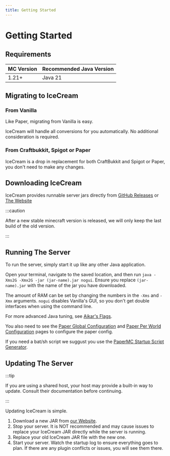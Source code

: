 ```yaml
---
title: Getting Started
---
```


# Getting Started

## Requirements

| MC Version     | Recommended Java Version |
| -------------- | ------------------------ |
| 1.21+          | Java 21                  |

## Migrating to IceCream

### From Vanilla

Like Paper, migrating from Vanilla is easy.

IceCream will handle all conversions for you automatically. No additional consideration is required.

### From Craftbukkit, Spigot or Paper

IceCream is a drop in replacement for both CraftBukkit and Spigot or Paper, you don't need to make any changes.

## Downloading IceCream

IceCream provides runnable server jars directly from 
[GitHub Releases](https://github.com/IceCreamMC/IceCream/releases)
or
[The Website](https://icecreammc.xyz)

:::caution

After a new stable minecraft version is released, we will only keep the last build of the old version.

:::

## Running The Server

To run the server, simply start it up like any other Java application.

Open your terminal, navigate to the saved location, and then run
`java -Xms2G -Xmx2G -jar (jar-name).jar nogui`. Ensure you replace `(jar-name).jar` with the name of the jar
you have downloaded.

The amount of RAM can be set by changing the numbers in the `-Xms` and `-Xmx` arguments. `nogui`
disables Vanilla's GUI, so you don't get double interfaces when using the command line.

For more advanced Java tuning, see [Aikar's Flags](https://docs.papermc.io/paper/aikars-flags).

You also need to see the [Paper Global Configuration](https://docs.papermc.io/paper/reference/global-configuration) and
[Paper Per World Configuration](https://docs.papermc.io/paper/reference/world-configuration) pages to configure the paper config.

If you need a bat/sh script we suggust you use the [PaperMC Startup Script Generator](https://docs.papermc.io/misc/tools/start-script-gen).

## Updating The Server

:::tip

If you are using a shared host, your host may provide a built-in way to update. Consult their
documentation before continuing.

:::

Updating IceCream is simple.

1. Download a new JAR from [our Website](https://icecreammc.xyz/downloads.html).
2. Stop your server. It is NOT recommended and may cause issues to replace your IceCream JAR directly while the
   server is running.
3. Replace your old IceCream JAR file with the new one.
4. Start your server. Watch the startup log to ensure everything goes to plan. If there are any
   plugin conflicts or issues, you will see them there.
